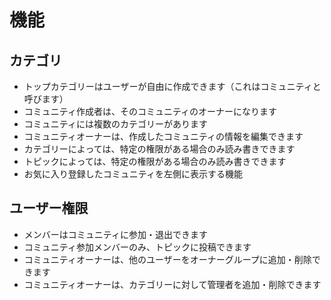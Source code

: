 # 機能

## カテゴリ

- トップカテゴリーはユーザーが自由に作成できます（これはコミュニティと呼びます）
- コミュニティ作成者は、そのコミュニティのオーナーになります
- コミュニティには複数のカテゴリーがあります
- コミュニティオーナーは、作成したコミュニティの情報を編集できます
- カテゴリーによっては、特定の権限がある場合のみ読み書きできます
- トピックによっては、特定の権限がある場合のみ読み書きできます
- お気に入り登録したコミュニティを左側に表示する機能

## ユーザー権限

- メンバーはコミュニティに参加・退出できます
- コミュニティ参加メンバーのみ、トピックに投稿できます
- コミュニティオーナーは、他のユーザーをオーナーグループに追加・削除できます
- コミュニティオーナーは、カテゴリーに対して管理者を追加・削除できます


